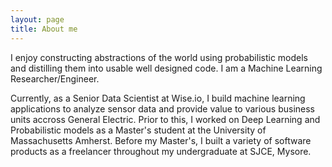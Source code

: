 ```yaml
---
layout: page
title: About me
---
```


I enjoy constructing abstractions of the world using probabilistic models and distilling them into usable well designed code. I am a Machine Learning Researcher/Engineer.

Currently, as a Senior Data Scientist at Wise.io, I build machine learning applications to analyze sensor data and provide value to various business units accross General Electric. Prior to this, I worked on Deep Learning and Probabilistic models as a Master's student at the University of Massachusetts Amherst. Before my Master's, I built a variety of software products as a freelancer throughout my undergraduate at SJCE, Mysore. 